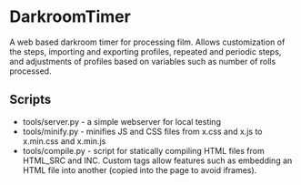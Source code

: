 # DarkroomTimer

A web based darkroom timer for processing film. Allows customization of the steps, importing and exporting profiles, repeated and periodic steps, and adjustments of profiles based on variables such as number of rolls processed.

## Scripts
- tools/server.py - a simple webserver for local testing
- tools/minify.py - minifies JS and CSS files from x.css and x.js to x.min.css and x.min.js
- tools/compile.py - script for statically compiling HTML files from HTML_SRC and INC. Custom tags allow features such as embedding an HTML file into another (copied into the page to avoid iframes).
